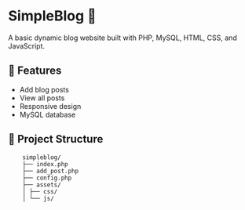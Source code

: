 # SimpleBlog 📝

A basic dynamic blog website built with PHP, MySQL, HTML, CSS, and JavaScript.

## 📌 Features
- Add blog posts
- View all posts
- Responsive design
- MySQL database

## 📁 Project Structure

        simpleblog/
        ├── index.php
        ├── add_post.php
        ├── config.php
        ├── assets/
        │ ├── css/
        │ └── js/
